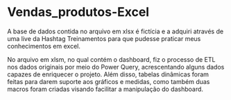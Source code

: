 # Vendas_produtos-Excel

A base de dados contida no arquivo em xlsx é fictícia e a adquiri através de uma live da Hashtag Treinamentos para que pudesse praticar meus conhecimentos em excel.

No arquivo em xlsm, no qual contém o dashboard, fiz o processo de ETL nos dados originais por meio do Power Query, acrescentando alguns dados capazes de enriquecer o projeto. 
Além disso, tabelas dinâmicas foram feitas para darem suporte aos gráficos e medidas, como também duas macros foram criadas visando facilitar a manipulação do dashboard.
